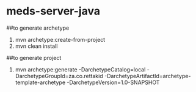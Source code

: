 # meds-server-java

##to generate archetype
1. mvn archetype:create-from-project
2. mvn clean install

##to generate project
1. mvn archetype:generate -DarchetypeCatalog=local -DarchetypeGroupId=za.co.rettakid -DarchetypeArtifactId=archetype-template-archetype -DarchetypeVersion=1.0-SNAPSHOT
